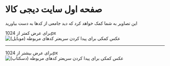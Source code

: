 # صفحه اول سایت دیجی کالا
این تصاویر به شما کمک خواهد کرد که دید جامعی از کدها به دست بیاورید

برای عرض کمتر از 1024px  
![عکس کمکی برای پیدا کردن سریعتر کدهای مربوطه (موبایل)](help/phone.png)

---
برای عرض بیشتر از 1024px  
![عکس کمکی برای پیدا کردن سریعتر کدهای مربوطه (دسکتاپ)](help/desk.png)



